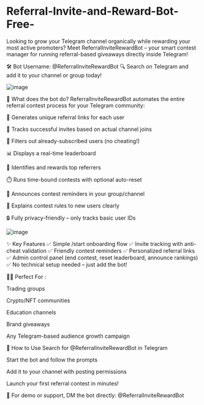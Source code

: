 # Referral-Invite-and-Reward-Bot-Free-
Looking to grow your Telegram channel organically while rewarding your most active promoters? Meet ReferralInviteRewardBot – your smart contest manager for running referral-based giveaways directly inside Telegram!

🛠 Bot Username: @ReferralInviteRewardBot
🔍 Search on Telegram and add it to your channel or group today!

![image](https://github.com/user-attachments/assets/2d172cac-aa5f-4a57-80fc-04248207ee2f)

🚀 What does the bot do?
ReferralInviteRewardBot automates the entire referral contest process for your Telegram community:

🔗 Generates unique referral links for each user

🧲 Tracks successful invites based on actual channel joins

👥 Filters out already-subscribed users (no cheating!)

📊 Displays a real-time leaderboard

🎉 Identifies and rewards top referrers

⏱️ Runs time-bound contests with optional auto-reset

📣 Announces contest reminders in your group/channel

🧠 Explains contest rules to new users clearly

🔒 Fully privacy-friendly – only tracks basic user IDs

![image](https://github.com/user-attachments/assets/bc3aa849-618b-424b-a8e2-85c860ed574a)

✨ Key Features
✅ Simple /start onboarding flow
✅ Invite tracking with anti-cheat validation
✅ Friendly contest reminders
✅ Personalized referral links
✅ Admin control panel (end contest, reset leaderboard, announce rankings)
✅ No technical setup needed – just add the bot!


👨‍💼 Perfect For :

Trading groups

Crypto/NFT communities

Education channels

Brand giveaways

Any Telegram-based audience growth campaign

📌 How to Use
Search for @ReferralInviteRewardBot in Telegram

Start the bot and follow the prompts

Add it to your channel with posting permissions

Launch your first referral contest in minutes!

💬 For demo or support, DM the bot directly: @ReferralInviteRewardBot
